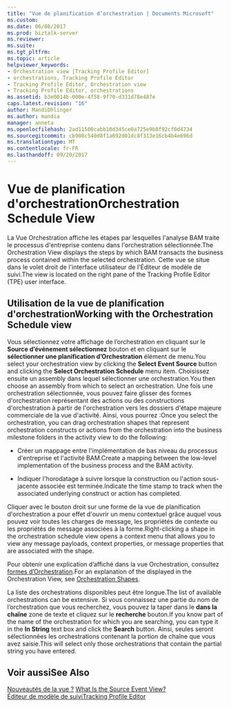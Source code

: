 ```yaml
---
title: "Vue de planification d’orchestration | Documents Microsoft"
ms.custom: 
ms.date: 06/08/2017
ms.prod: biztalk-server
ms.reviewer: 
ms.suite: 
ms.tgt_pltfrm: 
ms.topic: article
helpviewer_keywords:
- Orchestration view [Tracking Profile Editor]
- orchestrations, Tracking Profile Editor
- Tracking Profile Editor, Orchestration view
- Tracking Profile Editor, orchestrations
ms.assetid: b3e0014b-000e-4f58-9f70-d331d78e487e
caps.latest.revision: "16"
author: MandiOhlinger
ms.author: mandia
manager: anneta
ms.openlocfilehash: 2ad11500cabb10d345ce0a725e9b8f92cf0d4734
ms.sourcegitcommit: cb908c540d8f1a692d01dc8f313e16cb4b4e696d
ms.translationtype: MT
ms.contentlocale: fr-FR
ms.lasthandoff: 09/20/2017
---
```

# <a name="orchestration-schedule-view"></a><span data-ttu-id="0c376-102">Vue de planification d'orchestration</span><span class="sxs-lookup"><span data-stu-id="0c376-102">Orchestration Schedule View</span></span>
<span data-ttu-id="0c376-103">La Vue Orchestration affiche les étapes par lesquelles l'analyse BAM traite le processus d'entreprise contenu dans l'orchestration sélectionnée.</span><span class="sxs-lookup"><span data-stu-id="0c376-103">The Orchestration View displays the steps by which BAM transacts the business process contained within the selected orchestration.</span></span> <span data-ttu-id="0c376-104">Cette vue se situe dans le volet droit de l'interface utilisateur de l'Éditeur de modèle de suivi.</span><span class="sxs-lookup"><span data-stu-id="0c376-104">The view is located on the right pane of the Tracking Profile Editor (TPE) user interface.</span></span>  
  
## <a name="working-with-the-orchestration-schedule-view"></a><span data-ttu-id="0c376-105">Utilisation de la vue de planification d'orchestration</span><span class="sxs-lookup"><span data-stu-id="0c376-105">Working with the Orchestration Schedule view</span></span>  
 <span data-ttu-id="0c376-106">Vous sélectionnez votre affichage de l’orchestration en cliquant sur le **Source d’événement sélectionnez** bouton et en cliquant sur le **sélectionner une planification d’Orchestration** élément de menu.</span><span class="sxs-lookup"><span data-stu-id="0c376-106">You select your orchestration view by clicking the **Select Event Source** button and clicking the **Select Orchestration Schedule** menu item.</span></span> <span data-ttu-id="0c376-107">Choisissez ensuite un assembly dans lequel sélectionner une orchestration.</span><span class="sxs-lookup"><span data-stu-id="0c376-107">You then choose an assembly from which to select an orchestration.</span></span> <span data-ttu-id="0c376-108">Une fois une orchestration sélectionnée, vous pouvez faire glisser des formes d'orchestration représentant des actions ou des constructions d'orchestration à partir de l'orchestration vers les dossiers d'étape majeure commerciale de la vue d'activité. Ainsi, vous pourrez :</span><span class="sxs-lookup"><span data-stu-id="0c376-108">Once you select the orchestration, you can drag orchestration shapes that represent orchestration constructs or actions from the orchestration into the business milestone folders in the activity view to do the following:</span></span>  
  
-   <span data-ttu-id="0c376-109">Créer un mappage entre l'implémentation de bas niveau du processus d'entreprise et l'activité BAM.</span><span class="sxs-lookup"><span data-stu-id="0c376-109">Create a mapping between the low-level implementation of the business process and the BAM activity.</span></span>  
  
-   <span data-ttu-id="0c376-110">Indiquer l'horodatage à suivre lorsque la construction ou l'action sous-jacente associée est terminée.</span><span class="sxs-lookup"><span data-stu-id="0c376-110">Indicate the time stamp to track when the associated underlying construct or action has completed.</span></span>  
  
 <span data-ttu-id="0c376-111">Cliquer avec le bouton droit sur une forme de la vue de planification d'orchestration a pour effet d'ouvrir un menu contextuel grâce auquel vous pouvez voir toutes les charges de message, les propriétés de contexte ou les propriétés de message associées à la forme.</span><span class="sxs-lookup"><span data-stu-id="0c376-111">Right-clicking a shape in the orchestration schedule view opens a context menu that allows you to view any message payloads, context properties, or message properties that are associated with the shape.</span></span>  
  
 <span data-ttu-id="0c376-112">Pour obtenir une explication d’affiché dans la vue Orchestration, consultez [formes d’Orchestration](../core/orchestration-shapes.md).</span><span class="sxs-lookup"><span data-stu-id="0c376-112">For an explanation of the displayed in the Orchestration View, see [Orchestration Shapes](../core/orchestration-shapes.md).</span></span>  
  
 <span data-ttu-id="0c376-113">La liste des orchestrations disponibles peut être longue.</span><span class="sxs-lookup"><span data-stu-id="0c376-113">The list of available orchestrations can be extensive.</span></span> <span data-ttu-id="0c376-114">Si vous connaissez une partie du nom de l’orchestration que vous recherchez, vous pouvez la taper dans le **dans la chaîne** zone de texte et cliquez sur le **recherche** bouton.</span><span class="sxs-lookup"><span data-stu-id="0c376-114">If you know part of the name of the orchestration for which you are searching, you can type it in the **In String** text box and click the **Search** button.</span></span> <span data-ttu-id="0c376-115">Ainsi, seules seront sélectionnées les orchestrations contenant la portion de chaîne que vous avez saisie.</span><span class="sxs-lookup"><span data-stu-id="0c376-115">This will select only those orchestrations that contain the partial string you have entered.</span></span>  
  
## <a name="see-also"></a><span data-ttu-id="0c376-116">Voir aussi</span><span class="sxs-lookup"><span data-stu-id="0c376-116">See Also</span></span>  
 <span data-ttu-id="0c376-117">[Nouveautés de la vue ?](../core/what-is-the-source-event-view.md) </span><span class="sxs-lookup"><span data-stu-id="0c376-117">[What Is the Source Event View?](../core/what-is-the-source-event-view.md) </span></span>  
 [<span data-ttu-id="0c376-118">Éditeur de modèle de suivi</span><span class="sxs-lookup"><span data-stu-id="0c376-118">Tracking Profile Editor</span></span>](../core/tracking-profile-editor.md)